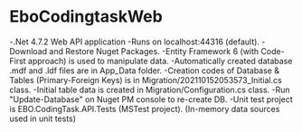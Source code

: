 # EboCodingtaskWeb

-.Net 4.7.2 Web API application
-Runs on localhost:44316 (default).
-Download and Restore Nuget Packages.
-Entity Framework 6 (with Code-First approach) is used to manipulate data.
-Automatically created database .mdf and .ldf files are in App_Data folder.
-Creation codes of Database & Tables (Primary-Foreign Keys) is in Migration/202110152053573_Initial.cs class.
-Initial table data is created in Migration/Configuration.cs class.
-Run "Update-Database" on Nuget PM console to re-create DB.
-Unit test project is EBO.CodingTask.API.Tests (MSTest project). (In-memory data sources used in unit tests)
